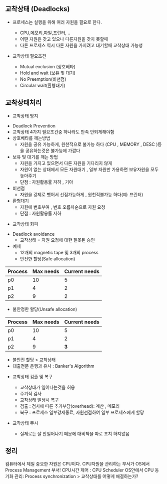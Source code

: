 ## 교착상태 (Deadlocks)
   + 프로세스는 실행을 위해 여러 자원을 필요로 한다.
      - CPU,메모리,파일,프린터, ..
      - 어떤 자원은 갖고 있으나 다른자원을 갖지 못할때
      - 다른 프로세스 역시 다른 자원을 가지려고 대기할때 교착상태 가능성
   
   + 교착상태 필요조건
      - Mutual exclusion (상호베타)
      - Hold and wait (보유 및 대기)
      - No Preemption(비선점)
      - Circular wait(환형대기)

## 교착상태처리

+ 교착상태 방지
 - Deadlock Prevention
 - 교착상태 4가지 필요조건중 하나라도 만족 안되게해야함
 - 상호베타를 깨는방법
   * 자원을 공유 가능하게, 원천적으로 불가능 하다 (CPU , MEMORY , DESC )등을 공유하는것은 불가능에 가깝다
 - 보유 및 대기를 깨는 방법
   * 자원을 가지고 있으면서 다른 자원을 기다리지 않게
   * 자원이 없는 상태에서 모든 자원대기 , 일부 자원만 가용하면 보유자원을 모두 놓아주기
   * 단점 : 자원활용률 저하 , 기아
 - 비선점
   * 자원을 강제로 뺏어서 선점가능하게 , 원천적불가능 하다(예: 프린터)   
 - 환형대기
   * 자원에 번호부여 , 번호 오름차순으로 자원 요청
   * 단점 : 자원활용률 저하  
+ 교착상태 회피
 - Deadlock avoidance
    * 교착상태 = 자원 요청에 대한 잘못된 승인
 - 예제
    * 12개의 magnetic tape 및 3개의 process
    * 안전한 할당(Safe allocation)

|Process|Max needs|Current needs|
|-----|-----|-----|        
|p0|10|5|
|p1|4|2|
|p2|9|2|


* 불안정한 할당(Unsafe allocation)
    
|Process|Max needs|Current needs|
|-----|-----|-----|        
|p0|10|5|
|p1|4|2|
|p2|9|**3**|

* 불안전 할당 > 교착상태
* 대출전문 은행과 유사 : Banker's Algorithm

+ 교착상태 검출 및 복구
    - 교착상태가 일어나는것을 허용
    - 주기적 검사
    - 교착상태 발생시 복구
    - 검출 : 검사에 따른 추가부담(overhead): 계산 , 메모리
    - 복구 : 프로세스 일부강제종료, 자원선점하여 일부 프로세스에게 할당

+ 교착상태 무시
    - 실제로는 잘 안일어나기 떼문에 대비책을 따로 조치 하지않음

## 정리

컴퓨터에서 제일 중요한 자원은 CPU이다.
CPU자원을 관리하는 부서가 OS에서 Process Management 부서!
CPU시간 제어 : CPU Scheduler
OS안에서 CPU 동기화 관리: Process synchronization > 교착상태를 어떻게 해결하는가?

